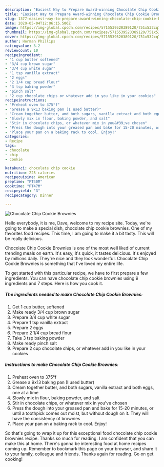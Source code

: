 ```yaml
---
description: "Easiest Way to Prepare Award-winning Chocolate Chip Cookie Brownies"
title: "Easiest Way to Prepare Award-winning Chocolate Chip Cookie Brownies"
slug: 1377-easiest-way-to-prepare-award-winning-chocolate-chip-cookie-brownies
date: 2020-05-04T12:06:15.506Z
image: https://img-global.cpcdn.com/recipes/5715539520389120/751x532cq70/chocolate-chip-cookie-brownies-recipe-main-photo.jpg
thumbnail: https://img-global.cpcdn.com/recipes/5715539520389120/751x532cq70/chocolate-chip-cookie-brownies-recipe-main-photo.jpg
cover: https://img-global.cpcdn.com/recipes/5715539520389120/751x532cq70/chocolate-chip-cookie-brownies-recipe-main-photo.jpg
author: Herman Phillips
ratingvalue: 3.2
reviewcount: 10
recipeingredient:
- "1 cup butter softened"
- "3/4 cup brown sugar"
- "3/4 cup white sugar"
- "1 tsp vanilla extract"
- "2 eggs"
- "2 1/4 cup bread flour"
- "3 tsp baking powder"
- "pinch salt"
- "2 cup chocolate chips or whatever add in you like in your cookies"
recipeinstructions:
- "Preheat oven to 375°f"
- "Grease a 9x13 baking pan (I used butter)"
- "Cream together butter, and both sugars, vanilla extract and both eggs, one at a time"
- "Slowly mix in flour, baking powder, and salt"
- "Stir in chocolate chips, or whatever mix in you&#39;ve chosen"
- "Press the dough into your greased pan and bake for 15-20 minutes, or until a toothpick comes out moist, but without dough on it. They will have the consistency of brownies"
- "Place your pan on a baking rack to cool. Enjoy!"
categories:
- Recipe
tags:
- chocolate
- chip
- cookie

katakunci: chocolate chip cookie 
nutrition: 225 calories
recipecuisine: American
preptime: "PT40M"
cooktime: "PT47M"
recipeyield: "3"
recipecategory: Dinner

---
```



![Chocolate Chip Cookie Brownies](https://img-global.cpcdn.com/recipes/5715539520389120/751x532cq70/chocolate-chip-cookie-brownies-recipe-main-photo.jpg)

Hello everybody, it is me, Dave, welcome to my recipe site. Today, we're going to make a special dish, chocolate chip cookie brownies. One of my favorites food recipes. This time, I am going to make it a bit tasty. This will be really delicious.

Chocolate Chip Cookie Brownies is one of the most well liked of current trending meals on earth. It's easy, it's quick, it tastes delicious. It's enjoyed by millions daily. They're nice and they look wonderful. Chocolate Chip Cookie Brownies is something that I've loved my entire life.




To get started with this particular recipe, we have to first prepare a few ingredients. You can have chocolate chip cookie brownies using 9 ingredients and 7 steps. Here is how you cook it.

<!--inarticleads1-->

##### The ingredients needed to make Chocolate Chip Cookie Brownies:

1. Get 1 cup butter, softened
1. Make ready 3/4 cup brown sugar
1. Prepare 3/4 cup white sugar
1. Prepare 1 tsp vanilla extract
1. Prepare 2 eggs
1. Prepare 2 1/4 cup bread flour
1. Take 3 tsp baking powder
1. Make ready pinch salt
1. Prepare 2 cup chocolate chips, or whatever add in you like in your cookies




<!--inarticleads2-->

##### Instructions to make Chocolate Chip Cookie Brownies:

1. Preheat oven to 375°f
1. Grease a 9x13 baking pan (I used butter)
1. Cream together butter, and both sugars, vanilla extract and both eggs, one at a time
1. Slowly mix in flour, baking powder, and salt
1. Stir in chocolate chips, or whatever mix in you&#39;ve chosen
1. Press the dough into your greased pan and bake for 15-20 minutes, or until a toothpick comes out moist, but without dough on it. They will have the consistency of brownies
1. Place your pan on a baking rack to cool. Enjoy!




So that's going to wrap it up for this exceptional food chocolate chip cookie brownies recipe. Thanks so much for reading. I am confident that you can make this at home. There's gonna be interesting food at home recipes coming up. Remember to bookmark this page on your browser, and share it to your family, colleague and friends. Thanks again for reading. Go on get cooking!
